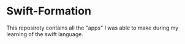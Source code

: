 # Swift-Formation
This reposiroty contains all the "apps" I was able to make during my learning of the swift language.
